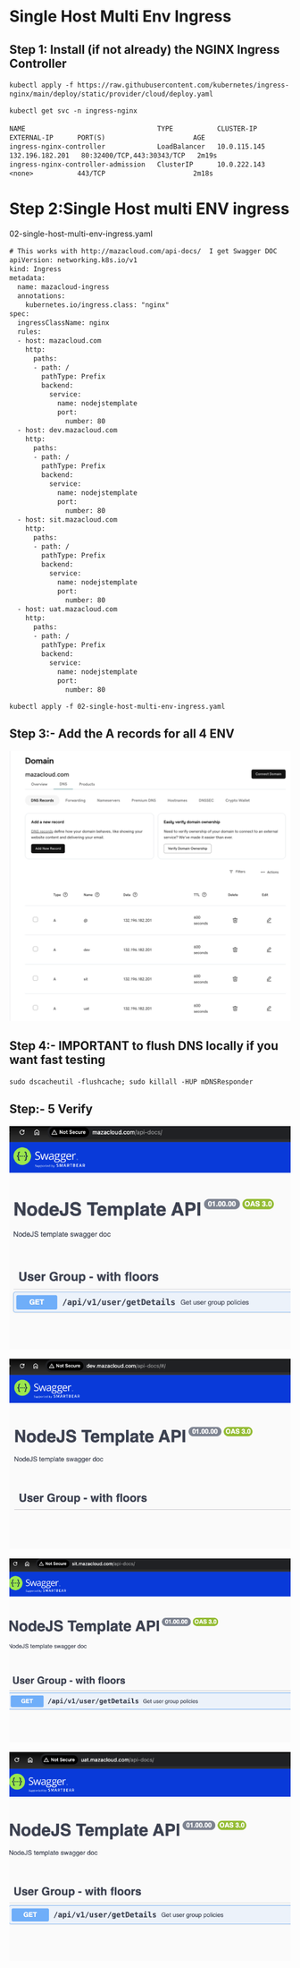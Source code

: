 # Single Host Multi Env Ingress
## Step 1: Install (if not already) the NGINX Ingress Controller
```
kubectl apply -f https://raw.githubusercontent.com/kubernetes/ingress-nginx/main/deploy/static/provider/cloud/deploy.yaml
```

```
kubectl get svc -n ingress-nginx

NAME                                 TYPE           CLUSTER-IP     EXTERNAL-IP      PORT(S)                      AGE
ingress-nginx-controller             LoadBalancer   10.0.115.145   132.196.182.201   80:32400/TCP,443:30343/TCP   2m19s
ingress-nginx-controller-admission   ClusterIP      10.0.222.143   <none>           443/TCP                      2m18s
```


# Step 2:Single Host multi ENV ingress

02-single-host-multi-env-ingress.yaml
```
# This works with http://mazacloud.com/api-docs/  I get Swagger DOC
apiVersion: networking.k8s.io/v1
kind: Ingress
metadata:
  name: mazacloud-ingress
  annotations:
    kubernetes.io/ingress.class: "nginx"
spec:
  ingressClassName: nginx
  rules:
  - host: mazacloud.com
    http:
      paths:
      - path: /
        pathType: Prefix
        backend:
          service:
            name: nodejstemplate
            port:
              number: 80
  - host: dev.mazacloud.com
    http:
      paths:
      - path: /
        pathType: Prefix
        backend:
          service:
            name: nodejstemplate
            port:
              number: 80
  - host: sit.mazacloud.com
    http:
      paths:
      - path: /
        pathType: Prefix
        backend:
          service:
            name: nodejstemplate
            port:
              number: 80
  - host: uat.mazacloud.com
    http:
      paths:
      - path: /
        pathType: Prefix
        backend:
          service:
            name: nodejstemplate
            port:
              number: 80
```

```
kubectl apply -f 02-single-host-multi-env-ingress.yaml
```

## Step 3:- Add the A records for all 4 ENV
![](../images/2025-04-29-13-11-44.png)

## Step 4:- IMPORTANT to flush DNS locally if you want fast testing
```
sudo dscacheutil -flushcache; sudo killall -HUP mDNSResponder
```

## Step:- 5 Verify

![](../images/2025-04-27-16-05-50.png)

![](../images/2025-04-27-16-05-10.png)


![](../images/2025-04-27-16-05-23.png)

![](../images/2025-04-27-16-05-36.png)
